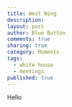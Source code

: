 ```yaml
---
title: West Wing
description: 
layout: post
author: Blue Button
comments: true
sharing: true
category: Moments
tags: 
  - white house
  - meetings
published: true
---
```


Hello